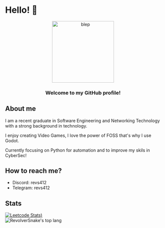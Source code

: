 # Hello! 👋
<div align="center">
  <img width="200" height="200" src="https://gifdb.com/images/high/cute-furry-dance-9aw9nbnvvyba4ozy.webp" alt="blep">
</div>
<h3 align="center">Welcome to my GitHub profile!</h3>
<div>
  <h2>About me</h2>
  <p>I am a recent graduate in Software Engineering and Networking Technology with a strong background in technology.</p>
  <p>I enjoy creating Video Games, I love the power of FOSS that's why I use Godot.</p>
  <p>Currently focusing on Python for automation and to improve my skils in CyberSec!</p>
  <h2>How to reach me?</h2>
  <ul>
    <li>Discord: revs412</li>
    <li>Telegram: revs412</li>
  </ul>
</div>

## Stats
[![Leetcode Stats](https://leetcard.jacoblin.cool/RevolverSnake412?width=500&height=500))](https://leetcode.com/RevolverSnake412)
<br>
![RevolverSnake's top lang](https://github-readme-stats.vercel.app/api/top-langs/?username=RevolverSnake412&theme=highcontrast&title_color=228B22&border_color=228B22&text_color=ffffff&border_radius=0&langs_count=20&layout=compact&size_weight=0.5&count_weight=0.5&custom_title=Preferred+Languages)
